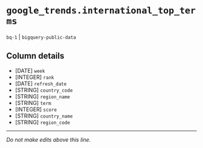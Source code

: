 # `google_trends.international_top_terms`
`bq-1` | `bigquery-public-data`

## Column details
* [DATE]      `week`
* [INTEGER]   `rank`
* [DATE]      `refresh_date`
* [STRING]    `country_code`
* [STRING]    `region_name`
* [STRING]    `term`
* [INTEGER]   `score`
* [STRING]    `country_name`
* [STRING]    `region_code`

-------------------------------------------------------------------------------
*Do not make edits above this line.*
